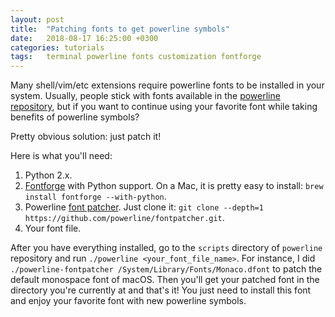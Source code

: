 ```yaml
---
layout: post
title:  "Patching fonts to get powerline symbols"
date:   2018-08-17 16:25:00 +0300
categories: tutorials
tags:   terminal powerline fonts customization fontforge
---
```


Many shell/vim/etc extensions require powerline fonts to be installed in your system. Usually, people stick with fonts available in the [powerline repository](https://github.com/powerline/fonts), but if you want to continue using your favorite font while taking benefits of powerline symbols?

Pretty obvious solution: just patch it!

Here is what you'll need:

1. Python 2.x.
1. [Fontforge](https://github.com/fontforge/fontforge) with Python support. On a Mac, it is pretty easy to install: `brew install fontforge --with-python`.
1. Powerline [font patcher](https://github.com/powerline/fontpatcher). Just clone it: `git clone --depth=1 https://github.com/powerline/fontpatcher.git`.
1. Your font file.

After you have everything installed, go to the `scripts` directory of `powerline` repository and run `./powerline <your_font_file_name>`. For instance, I did `./powerline-fontpatcher /System/Library/Fonts/Monaco.dfont` to patch the default monospace font of macOS. Then you'll get your patched font in the directory you're currently at and that's it! You just need to install this font and enjoy your favorite font with new powerline symbols.
